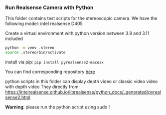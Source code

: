 ### Run Realsense Camera with Python

This folder contains test scripts for the stereoscopic camera. We have the following model: intel realsense D405

Create a virtual environment with python version between 3.8 and 3.11 included

```bash
python -m venv .stereo
source .stereo/bin/activate
```

install via pip:
`pip install pyrealsense2-macosx`

You can find corresponding repository [here](https://github.com/cansik/pyrealsense2-macosx)

python scripts in this folder can display depth video or classic video video with depth video
They directly from:
https://intelrealsense.github.io/librealsense/python_docs/_generated/pyrealsense2.html

**Warning**: please run the python script using sudo !
